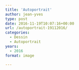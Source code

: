 ```yaml
---
title: 'Autoportrait'
author: jean-yves
type: post
date: 2016-11-19T10:07:16+00:00
url: /autoportrait-19112016/
categories:
  - Dessin
  - Autoportrait
years:
  - 2016
format: image

---
```

